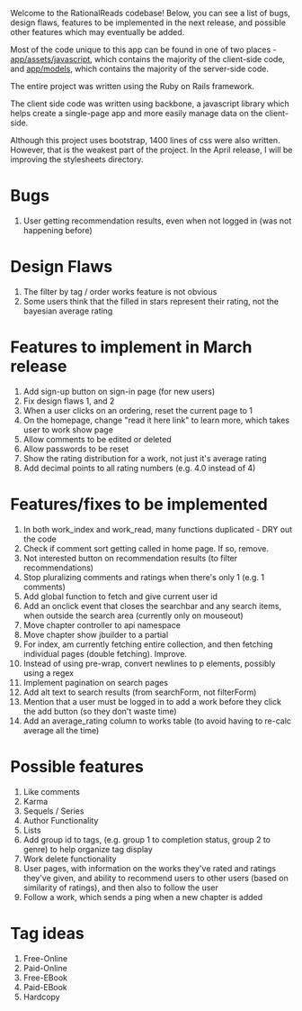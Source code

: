 Welcome to the RationalReads codebase! Below, you can see a list of bugs, design flaws, features to be implemented in the next release, and possible other features which may eventually be added.

Most of the code unique to this app can be found in one of two places -
[app/assets/javascript](https://github.com/Amit-P-Amin/RationalReads/tree/master/app/assets/javascripts), which contains the majority of the client-side code, and [app/models](https://github.com/Amit-P-Amin/RationalReads/tree/master/app/models), which contains the majority of the server-side code.

The entire project was written using the Ruby on Rails framework.

The client side code was written using backbone, a javascript library which helps create a single-page app and more easily manage data on the client-side.

Although this project uses bootstrap, 1400 lines of css were also written. However, that is the weakest part of the project. In the April release, I will be improving the stylesheets directory.

# Bugs
1.  User getting recommendation results, even when not logged in (was not happening before)

# Design Flaws
1.  The filter by tag / order works feature is not obvious
2.  Some users think that the filled in stars represent their rating, not the bayesian average rating

# Features to implement in March release
1.  Add sign-up button on sign-in page (for new users)
2.  Fix design flaws 1, and 2
4.  When a user clicks on an ordering, reset the current page to 1
5.  On the homepage, change "read it here link" to learn more, which takes user to work show page
6.  Allow comments to be edited or deleted
7.  Allow passwords to be reset
8.  Show the rating distribution for a work, not just it's average rating
9.  Add decimal points to all rating numbers (e.g. 4.0 instead of 4)

# Features/fixes to be implemented
1.  In both work_index and work_read, many functions duplicated - DRY out the code
2.  Check if comment sort getting called in home page. If so, remove.
3.  Not interested button on recommendation results (to filter recommendations)
4.  Stop pluralizing comments and ratings when there's only 1 (e.g. 1 comments)
5.  Add global function to fetch and give current user id
6.  Add an onclick event that closes the searchbar and any search items, when outside the search area (currently only on mouseout)
7.  Move chapter controller to api namespace
8.  Move chapter show jbuilder to a partial
9.  For index, am currently fetching entire collection, and then fetching individual pages (double fetching). Improve.
10.  Instead of using pre-wrap, convert newlines to p elements, possibly using a regex
11.  Implement pagination on search pages
12.  Add alt text to search results (from searchForm, not filterForm)
13.  Mention that a user must be logged in to add a work before they click the add button (so they don't waste time)
14.  Add an average_rating column to works table (to avoid having to re-calc average all the time)

# Possible features
1.  Like comments
2.  Karma
3.  Sequels / Series
4.  Author Functionality
5.  Lists
6.  Add group id to tags, (e.g. group 1 to completion status, group 2 to genre) to help organize tag display
7.  Work delete functionality
8.  User pages, with information on the works they've rated and ratings they've given, and ability to recommend users to other users (based on similarity of ratings), and then also to follow the user
9.  Follow a work, which sends a ping when a new chapter is added

# Tag ideas
1.  Free-Online
2.  Paid-Online
3.  Free-EBook
4.  Paid-EBook
5.  Hardcopy
